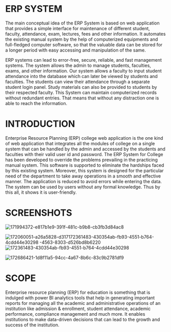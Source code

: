 # ERP SYSTEM

The main conceptual idea of the ERP System is based on web
application that provides a simple interface for maintenance of
different student, faculty, attendance, exam, lectures, fees and
other information. It automates the existing manual system by
the help of computerized equipments and full-fledged computer
software, so that the valuable data can be stored for a longer
period with easy accessing and manipulation of the same.

ERP systems can lead to error-free, secure, reliable, and fast management systems. The system allows the admin to manage students, faculties, exams, and other information. Our system allows a faculty to input student attendance into the database which can later be viewed by students and faculties. The students can view their attendance through a separate student login panel. Study materials can also be provided to students by their respected faculty. This System can maintain computerized records without redundant entries. That means that without any distraction one is able to reach the information.

# INTRODUCTION
Enterprise Resource Planning (ERP) college web application is the one kind of web application that integrates all the modules of college on a single system that can be handled by the admin and accessed by the students and faculties with their valid user id and password. The ERP System for College has been developed to override the problems prevailing in the practicing manual system. This software is supported to eliminate the hardships faced by this existing system. Moreover, this system is designed for the particular need of the department to take away operations in a smooth and effective manner. The application is reduced to avoid errors while entering the data. The system can be used by users without any formal knowledge. Thus by this all, it shows it is user-friendly.

# SCREENSHOTS
![171994372-e817b1e9-391f-481c-b9b8-cb3fb3d84ac8](https://user-images.githubusercontent.com/91484693/199025662-8932c815-58c9-4c09-8c98-2f1408345a8f.png)

![172060051-a26a5828-d317![172361483-430354ab-fb93-4551-b764-4cdd44e30298](https://user-images.githubusercontent.com/91484693/199025703-5a1d47dd-bd7f-4899-bcb3-80ac84be2e4f.png)
-4563-8303-d526bd8b6220](https://user-images.githubusercontent.com/91484693/199025686-659d1627-4e06-44a0-b1a0-3947a46db957.png)
![172361483-430354ab-fb93-4551-b764-4cdd44e30298](https://user-images.githubusercontent.com/91484693/199026824-08f8794c-84de-410f-a43b-fa449e995533.png)


![172686421-1d8f11a5-94cc-4a67-8b6c-83c9b2781df9](https://user-images.githubusercontent.com/91484693/199025733-2b1e14d3-ab91-4cbb-b370-3a5e6f1959b3.png)

# SCOPE

Enterprise resource planning (ERP) for education is something that is indulged with power BI analytics tools that help in generating important reports for managing all the academic and administrative operations of an institution like admission & enrollment, student attendance, academic performance, compliance management and much more. It enables institutions to make data-driven decisions that can lead to the growth and success of the institution.

